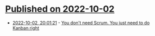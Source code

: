 # [Published on 2022-10-02](index.md)

* [2022-10-02, 20:01:21](https://lobste.rs/s/44anuz/you_don_t_need_scrum_you_just_need_do_kanban) - [You don't need Scrum. You just need to do Kanban right](https://lucasfcosta.com/2022/10/02/scrum-versus-kanban.html)

